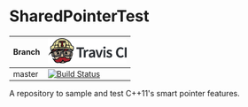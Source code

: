 # SharedPointerTest
Branch|[![Travis CI logo](res/TravisCI.png)](https://travis-ci.org)
---|---
master|[![Build Status](https://travis-ci.com/CameronPodd/SharedPointerTest.svg?token=XjT7oJU5EtYgVZsdH52D&branch=master)](https://travis-ci.com/CameronPodd/SharedPointerTest)

A repository to sample and test C++11's smart pointer features.
